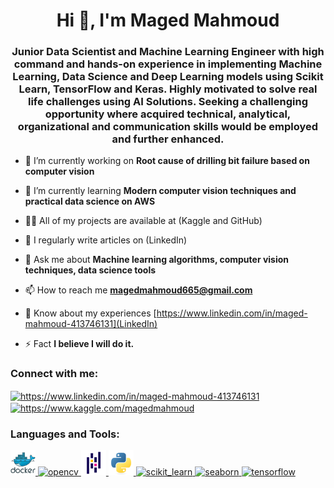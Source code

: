 <h1 align="center">Hi 👋, I'm Maged Mahmoud</h1>
<h3 align="center">Junior Data Scientist and Machine Learning Engineer with high command and hands-on experience in implementing Machine Learning, Data Science and Deep Learning models using Scikit Learn, TensorFlow and Keras. Highly motivated to solve real life challenges using AI Solutions. Seeking a challenging opportunity where acquired technical, analytical, organizational and communication skills would be employed and further enhanced.</h3>

- 🔭 I’m currently working on **Root cause of drilling bit failure based on computer vision**

- 🌱 I’m currently learning **Modern computer vision techniques and practical data science on AWS**

- 👨‍💻 All of my projects are available at (Kaggle and GitHub)

- 📝 I regularly write articles on (LinkedIn)

- 💬 Ask me about **Machine learning algorithms, computer vision techniques, data science tools**

- 📫 How to reach me **magedmahmoud665@gmail.com**

- 📄 Know about my experiences [https://www.linkedin.com/in/maged-mahmoud-413746131](LinkedIn)

- ⚡ Fact **I believe I will do it.**

<h3 align="left">Connect with me:</h3>
<p align="left">
<a href="https://linkedin.com/in/https://www.linkedin.com/in/maged-mahmoud-413746131" target="blank"><img align="center" src="https://raw.githubusercontent.com/rahuldkjain/github-profile-readme-generator/master/src/images/icons/Social/linked-in-alt.svg" alt="https://www.linkedin.com/in/maged-mahmoud-413746131" height="30" width="40" /></a>
<a href="https://kaggle.com/https://www.kaggle.com/magedmahmoud" target="blank"><img align="center" src="https://raw.githubusercontent.com/rahuldkjain/github-profile-readme-generator/master/src/images/icons/Social/kaggle.svg" alt="https://www.kaggle.com/magedmahmoud" height="30" width="40" /></a>
</p>

<h3 align="left">Languages and Tools:</h3>
<p align="left"> <a href="https://www.docker.com/" target="_blank" rel="noreferrer"> <img src="https://raw.githubusercontent.com/devicons/devicon/master/icons/docker/docker-original-wordmark.svg" alt="docker" width="40" height="40"/> </a> <a href="https://opencv.org/" target="_blank" rel="noreferrer"> <img src="https://www.vectorlogo.zone/logos/opencv/opencv-icon.svg" alt="opencv" width="40" height="40"/> </a> <a href="https://pandas.pydata.org/" target="_blank" rel="noreferrer"> <img src="https://raw.githubusercontent.com/devicons/devicon/2ae2a900d2f041da66e950e4d48052658d850630/icons/pandas/pandas-original.svg" alt="pandas" width="40" height="40"/> </a> <a href="https://www.python.org" target="_blank" rel="noreferrer"> <img src="https://raw.githubusercontent.com/devicons/devicon/master/icons/python/python-original.svg" alt="python" width="40" height="40"/> </a> <a href="https://scikit-learn.org/" target="_blank" rel="noreferrer"> <img src="https://upload.wikimedia.org/wikipedia/commons/0/05/Scikit_learn_logo_small.svg" alt="scikit_learn" width="40" height="40"/> </a> <a href="https://seaborn.pydata.org/" target="_blank" rel="noreferrer"> <img src="https://seaborn.pydata.org/_images/logo-mark-lightbg.svg" alt="seaborn" width="40" height="40"/> </a> <a href="https://www.tensorflow.org" target="_blank" rel="noreferrer"> <img src="https://www.vectorlogo.zone/logos/tensorflow/tensorflow-icon.svg" alt="tensorflow" width="40" height="40"/> </a> </p>
